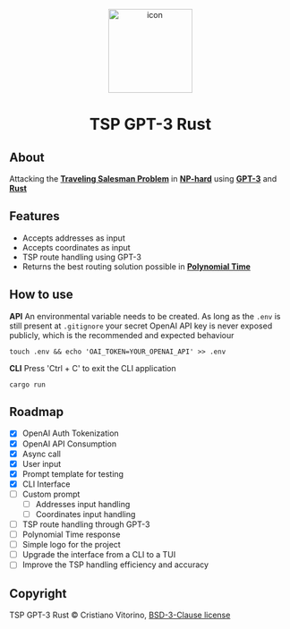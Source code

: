 <p align="center">
    <img src="" alt="icon" width="150"/>
</p>

<h1 align="center">
    TSP GPT-3 Rust
</h1>

## About
Attacking the [**Traveling Salesman Problem**](https://en.wikipedia.org/wiki/Travelling_salesman_problem) in [**NP-hard**](https://en.wikipedia.org/wiki/NP-hardness) using [**GPT-3**](https://openai.com/product) and [**Rust**](https://www.rust-lang.org/)

## Features
- Accepts addresses as input
- Accepts coordinates as input
- TSP route handling using GPT-3
- Returns the best routing solution possible in [**Polynomial Time**](https://mathworld.wolfram.com/PolynomialTime.html)

## How to use
**API**
An environmental variable needs to be created. As long as the `.env` is still present at `.gitignore` your secret OpenAI API key is never exposed publicly, which is the recommended and expected behaviour
```
touch .env && echo 'OAI_TOKEN=YOUR_OPENAI_API' >> .env
```

**CLI**
Press 'Ctrl + C' to exit the CLI application
```
cargo run
```

## Roadmap
- [x] OpenAI Auth Tokenization
- [x] OpenAI API Consumption
- [x] Async call
- [x] User input
- [x] Prompt template for testing
- [x] CLI Interface
- [ ] Custom prompt
    - [ ] Addresses input handling
    - [ ] Coordinates input handling
- [ ] TSP route handling through GPT-3
- [ ] Polynomial Time response
- [ ] Simple logo for the project
- [ ] Upgrade the interface from a CLI to a TUI
- [ ] Improve the TSP handling efficiency and accuracy
## Copyright

TSP GPT-3 Rust © Cristiano Vitorino, [BSD-3-Clause license](https://opensource.org/licenses/BSD-3-Clause)
